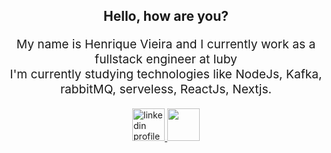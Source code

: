 <h2 align="center">
  Hello, how are you?
</h2>
<p align="center" style="font-size: 1.2rem">
  My name is Henrique Vieira and I currently work as a fullstack engineer at luby
</br>
  I'm currently studying technologies like NodeJs, Kafka, rabbitMQ, serveless, ReactJs, Nextjs.
</p>
<p align="center">
  <a href="https://www.linkedin.com/in/henrique-vieira-406b781a7/" target="_blank" align="left">
      <img src="https://res.cloudinary.com/andretorquato/image/upload/v1619373619/readmes/linkedin_ronjde.png" alt="linkedin profile" width="52">
  </a>
<a href="https://www.instagram.com/henriicker/" target="_blank" align="right">
  <img src="https://res.cloudinary.com/andretorquato/image/upload/v1619373619/readmes/instagram_g5jldt.png" width="52">
</a>
</p>

